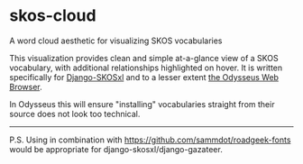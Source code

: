 # skos-cloud
A word cloud aesthetic for visualizing SKOS vocabularies

This visualization provides clean and simple at-a-glance view of a SKOS vocabulary, with additional relationships highlighted on hover. It is written specifically for [Django-SKOSxl](https://github.com/rob-metalinkage/django-skosxl) and to a lesser extent [the Odysseus Web Browser](https://github.com/alcinnz/Odysseus/). 

In Odysseus this will ensure "installing" vocabularies straight from their source does not look too technical. 

---

P.S. Using in combination with https://github.com/sammdot/roadgeek-fonts would be appropriate for django-skosxl/django-gazateer. 
